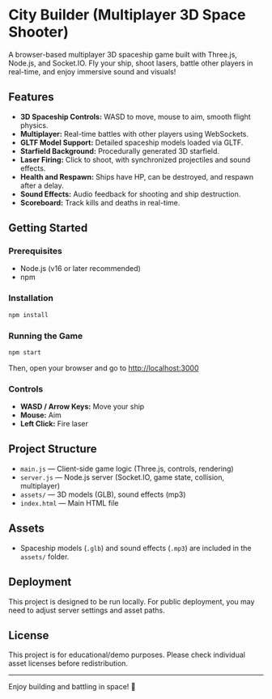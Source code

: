 # City Builder (Multiplayer 3D Space Shooter)

A browser-based multiplayer 3D spaceship game built with Three.js, Node.js, and Socket.IO. Fly your ship, shoot lasers, battle other players in real-time, and enjoy immersive sound and visuals!

## Features
- **3D Spaceship Controls:** WASD to move, mouse to aim, smooth flight physics.
- **Multiplayer:** Real-time battles with other players using WebSockets.
- **GLTF Model Support:** Detailed spaceship models loaded via GLTF.
- **Starfield Background:** Procedurally generated 3D starfield.
- **Laser Firing:** Click to shoot, with synchronized projectiles and sound effects.
- **Health and Respawn:** Ships have HP, can be destroyed, and respawn after a delay.
- **Sound Effects:** Audio feedback for shooting and ship destruction.
- **Scoreboard:** Track kills and deaths in real-time.

## Getting Started

### Prerequisites
- Node.js (v16 or later recommended)
- npm

### Installation
```bash
npm install
```

### Running the Game
```bash
npm start
```
Then, open your browser and go to [http://localhost:3000](http://localhost:3000)

### Controls
- **WASD / Arrow Keys:** Move your ship
- **Mouse:** Aim
- **Left Click:** Fire laser

## Project Structure
- `main.js` — Client-side game logic (Three.js, controls, rendering)
- `server.js` — Node.js server (Socket.IO, game state, collision, multiplayer)
- `assets/` — 3D models (GLB), sound effects (mp3)
- `index.html` — Main HTML file

## Assets
- Spaceship models (`.glb`) and sound effects (`.mp3`) are included in the `assets/` folder.

## Deployment
This project is designed to be run locally. For public deployment, you may need to adjust server settings and asset paths.

## License
This project is for educational/demo purposes. Please check individual asset licenses before redistribution.

---

Enjoy building and battling in space! 🚀
